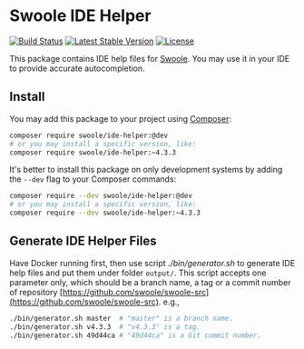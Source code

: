 # Swoole IDE Helper

[![Build Status](https://travis-ci.org/swoole/ide-helper.svg?branch=master)](https://travis-ci.org/swoole/ide-helper)
[![Latest Stable Version](https://poser.pugx.org/swoole/ide-helper/v/stable.svg)](https://packagist.org/packages/swoole/ide-helper)
[![License](https://poser.pugx.org/swoole/ide-helper/license)](LICENSE)

This package contains IDE help files for [Swoole](https://github.com/swoole/swoole-src). You may use it in your IDE to provide accurate autocompletion. 

## Install

You may add this package to your project using [Composer](https://getcomposer.org):

```bash
composer require swoole/ide-helper:@dev
# or you may install a specific version, like:
composer require swoole/ide-helper:~4.3.3
```

It's better to install this package on only development systems by adding the `--dev` flag to your Composer commands:

```bash
composer require --dev swoole/ide-helper:@dev
# or you may install a specific version, like:
composer require --dev swoole/ide-helper:~4.3.3
```

## Generate IDE Helper Files

Have Docker running first, then use script _./bin/generator.sh_ to generate IDE help files and put them under folder
`output/`. This script accepts one parameter only, which should be a branch name, a tag or a commit number of repository
[https://github.com/swoole/swoole-src](https://github.com/swoole/swoole-src). e.g.,

```bash
./bin/generator.sh master  # "master" is a branch name.
./bin/generator.sh v4.3.3  # "v4.3.3" is a tag.
./bin/generator.sh 49d44ca # "49d44ca" is a Git commit number.
```

